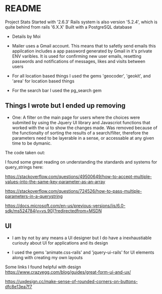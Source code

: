 # README

Project Stats
 Started with '2.6.3'
 Rails system is also version '5.2.4', which is quite behind from rails '6.X.X'
 Built with a PostgreSQL database 



* Details by Moi

* Mailer uses a Gmail account. This means that to safetly send emails this appilcation includes a app password generated by Gmail in it's private ENV varibles. It is used for confirming new user emails, resetting passwords and notifications of messages, likes and visits between users 

* For all location based things I used the gems 'geocoder', 'geokit', and 'area' for location based things 

* For the search bar I used the pg_search gem





## Things I wrote but I ended up removing

* One: A filter on the main page for users where the choices were submited by using the Jquery UI library and Javascriot functions that worked with the ui to show the changes made.
Was removed because of the functionalty of sorting the results of a search/filter, therefore the parameters need to be layerable in a sense, or accessable at any given time to be dymanic. 

The code taken out:



I found some great reading on understanding the standards and systems for query_strings here:

https://stackoverflow.com/questions/49500649/how-to-accept-multiple-values-into-the-same-key-parameter-as-an-array

https://stackoverflow.com/questions/724526/how-to-pass-multiple-parameters-in-a-querystring

https://docs.microsoft.com/en-us/previous-versions/iis/6.0-sdk/ms524784(v=vs.90)?redirectedfrom=MSDN


## UI

* I am by not by any means a UI designer but I do have a inexhaustiable curiouty about UI for applications and its design

* I used the gems 'animate.css-rails' and 'jquery-ui-rails' for UI elements along with creating my own layouts

Some links I found helpful with design
https://www.crazyegg.com/blog/guides/great-form-ui-and-ux/

https://uxdesign.cc/make-sense-of-rounded-corners-on-buttons-dfc8e13ea7f7